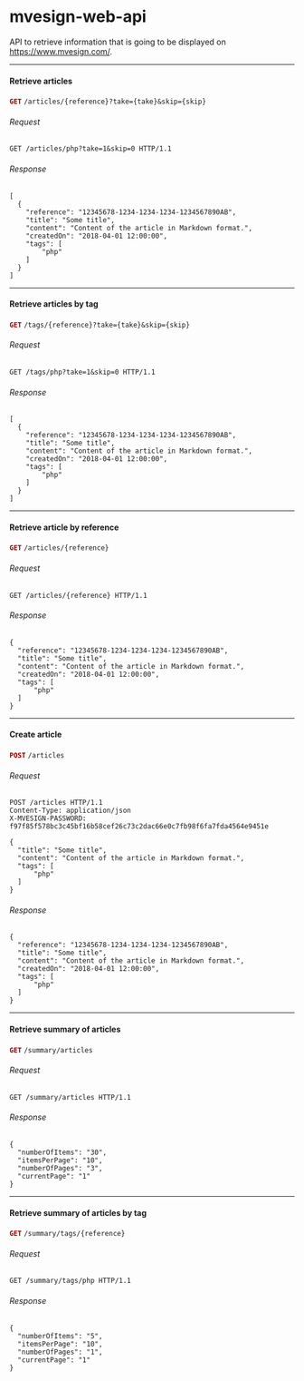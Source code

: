 # mvesign-web-api
API to retrieve information that is going to be displayed on https://www.mvesign.com/.

---

#### Retrieve articles
<span style="color:#990000">**`GET`**</span> `/articles/{reference}?take={take}&skip={skip}`

###### Request
```
GET /articles/php?take=1&skip=0 HTTP/1.1
```

###### Response
```
[
  {
    "reference": "12345678-1234-1234-1234-1234567890AB",
    "title": "Some title",
    "content": "Content of the article in Markdown format.",
    "createdOn": "2018-04-01 12:00:00",
    "tags": [
        "php"
    ]
  }
]
```

---

#### Retrieve articles by tag
<span style="color:#990000">**`GET`**</span> `/tags/{reference}?take={take}&skip={skip}`

###### Request
```
GET /tags/php?take=1&skip=0 HTTP/1.1
```

###### Response
```
[
  {
    "reference": "12345678-1234-1234-1234-1234567890AB",
    "title": "Some title",
    "content": "Content of the article in Markdown format.",
    "createdOn": "2018-04-01 12:00:00",
    "tags": [
        "php"
    ]
  }
]
```

---

#### Retrieve article by reference
<span style="color:#990000">**`GET`**</span> `/articles/{reference}`

###### Request
```
GET /articles/{reference} HTTP/1.1
```

###### Response
```
{
  "reference": "12345678-1234-1234-1234-1234567890AB",
  "title": "Some title",
  "content": "Content of the article in Markdown format.",
  "createdOn": "2018-04-01 12:00:00",
  "tags": [
      "php"
  ]
}
```

---

#### Create article
<span style="color:#990000">**`POST`**</span> `/articles`

###### Request
```
POST /articles HTTP/1.1
Content-Type: application/json
X-MVESIGN-PASSWORD: f97f85f578bc3c45bf16b58cef26c73c2dac66e0c7fb98f6fa7fda4564e9451e

{
  "title": "Some title",
  "content": "Content of the article in Markdown format.",
  "tags": [
      "php"
  ]
}
```

###### Response
```
{
  "reference": "12345678-1234-1234-1234-1234567890AB",
  "title": "Some title",
  "content": "Content of the article in Markdown format.",
  "createdOn": "2018-04-01 12:00:00",
  "tags": [
      "php"
  ]
}
```

---

#### Retrieve summary of articles
<span style="color:#990000">**`GET`**</span> `/summary/articles`

###### Request
```
GET /summary/articles HTTP/1.1
```

###### Response
```
{
  "numberOfItems": "30",
  "itemsPerPage": "10",
  "numberOfPages": "3",
  "currentPage": "1"
}
```

---

#### Retrieve summary of articles by tag
<span style="color:#990000">**`GET`**</span> `/summary/tags/{reference}`

###### Request
```
GET /summary/tags/php HTTP/1.1
```

###### Response
```
{
  "numberOfItems": "5",
  "itemsPerPage": "10",
  "numberOfPages": "1",
  "currentPage": "1"
}
```